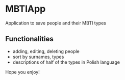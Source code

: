 # MBTIApp

Application to save people and their MBTI types

## Functionalities
- adding, editing, deleting people
- sort by surnames, types
- descriptions of half of the types in Polish language

Hope you enjoy!
